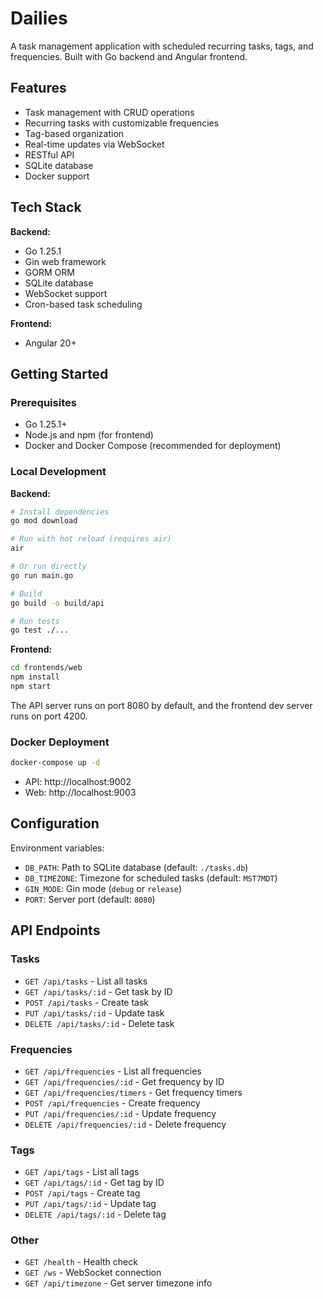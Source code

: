 # Dailies

A task management application with scheduled recurring tasks, tags, and frequencies. Built with Go backend and Angular frontend.

## Features

- Task management with CRUD operations
- Recurring tasks with customizable frequencies
- Tag-based organization
- Real-time updates via WebSocket
- RESTful API
- SQLite database
- Docker support

## Tech Stack

**Backend:**

- Go 1.25.1
- Gin web framework
- GORM ORM
- SQLite database
- WebSocket support
- Cron-based task scheduling

**Frontend:**

- Angular 20+

## Getting Started

### Prerequisites

- Go 1.25.1+
- Node.js and npm (for frontend)
- Docker and Docker Compose (recommended for deployment)

### Local Development

**Backend:**

```bash
# Install dependencies
go mod download

# Run with hot reload (requires air)
air

# Or run directly
go run main.go

# Build
go build -o build/api

# Run tests
go test ./...
```

**Frontend:**

```bash
cd frontends/web
npm install
npm start
```

The API server runs on port 8080 by default, and the frontend dev server runs on port 4200.

### Docker Deployment

```bash
docker-compose up -d
```

- API: http://localhost:9002
- Web: http://localhost:9003

## Configuration

Environment variables:

- `DB_PATH`: Path to SQLite database (default: `./tasks.db`)
- `DB_TIMEZONE`: Timezone for scheduled tasks (default: `MST7MDT`)
- `GIN_MODE`: Gin mode (`debug` or `release`)
- `PORT`: Server port (default: `8080`)

## API Endpoints

### Tasks

- `GET /api/tasks` - List all tasks
- `GET /api/tasks/:id` - Get task by ID
- `POST /api/tasks` - Create task
- `PUT /api/tasks/:id` - Update task
- `DELETE /api/tasks/:id` - Delete task

### Frequencies

- `GET /api/frequencies` - List all frequencies
- `GET /api/frequencies/:id` - Get frequency by ID
- `GET /api/frequencies/timers` - Get frequency timers
- `POST /api/frequencies` - Create frequency
- `PUT /api/frequencies/:id` - Update frequency
- `DELETE /api/frequencies/:id` - Delete frequency

### Tags

- `GET /api/tags` - List all tags
- `GET /api/tags/:id` - Get tag by ID
- `POST /api/tags` - Create tag
- `PUT /api/tags/:id` - Update tag
- `DELETE /api/tags/:id` - Delete tag

### Other

- `GET /health` - Health check
- `GET /ws` - WebSocket connection
- `GET /api/timezone` - Get server timezone info
